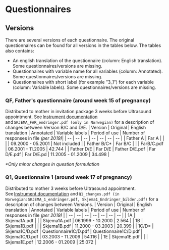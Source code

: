 # Questionnaires
## Versions 
There are several versions of each questionnaire. The original questionnaires can be found for all versions in the tables below. The tables also contains: 
* An english translation of the questionnaire (column: English translation). Some questionnaires/versions are missing. 
* Questionnaires with variable name for all variables (column: Annotated). Some questionnaires/versions are missing. 
* Questionnaires with short label (for example ”3_1”) for each variable (column: Variable labels). Some questionnaires/versions are missing.

### QF, Father's questionnaire (around week 15 of pregnancy) 
Distributed to mother in invitation package 3 weeks before Ultrasound appointment. See [Instrument documentation](https://www.fhi.no/globalassets/dokumenterfiler/studier/den-norske-mor-far-og-barn--undersokelsenmoba/instrumentdokumentasjon/instrument-documentation-q-father.pdf) and `SKJEMA_FAR_endringer.pdf (only in Norwegian)` for a description of changes between Version B/C and D/E. 
| Version  | Original | English translation | Annotated | Variable labels | Period of use | Number of responses in file _(per 2019)_| 
| -- | -- | -- | -- | -- | -- | -- | 
| Father A | Far A |  |  |  | 09.2000 - 05.2001  | Not included | 
| Father B/C* | Far B/C  | | | FarB/C.pdf | 06.2001 - 11.2005 | 42.744 | 
| Father D/E | Far D/E | Father D/E.pdf | Far D/E.pdf | Far D/E.pd | 11.2005 - 01.2009 | 34.498 |  

_*Only minor changes in question formulation_

### Q1, Questionnaire 1 (around week 17 of pregnancy) 
Distributed to mother 3 weeks before Ultrasound appointment. See [Instrument documentation](https://www.fhi.no/globalassets/dokumenterfiler/studier/den-norske-mor-far-og-barn--undersokelsenmoba/instrumentdokumentasjon/instrument-documentation-q1.pdf) and `Q1_changes.pdf (in Norwegian:SKJEMA_1_endringer.pdf, Skjema1_Endringer_bilder.pdf)` for a description of changes between Versions. 
| Version | Original | English translation | Annotated | Variable labels | Period of use | Number of responses in file _(per 2019)_ |
| -- | -- | -- | -- | -- | -- | -- | 
| 1A | Skjema1A.pdf |  |  | Skjema1A.pdf | 06.1999 - 10.2000 | 2.564 |
| 1B | Skjema1B.pdf |  |  | Skjema1B.pdf | 11.2000 - 03.2003 | 20.399 |
| 1C/D* | Skjema1C/D.pdf | Questionnaire1C/D.pdf | Questionnaire1C/D.pdf | Skjema1C/D.pdf | 03.2003 - 11.2006 | 54.116 |
| 1E | Skjema1E.pdf |  |  | Skjema1E.pdf | 12.2006 - 01.2009 | 25.072 |



 



 

 
























